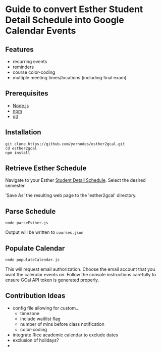 # Guide to convert Esther Student Detail Schedule into Google Calendar Events 

## Features
- recurring events
- reminders
- course color-coding
- multiple meeting times/locations (including final exam) 

## Prerequisites
- [Node.js](https://nodejs.org/en/)
- [npm](https://www.npmjs.com/)
- [git](https://git-scm.com/downloads)

## Installation

```
git clone https://github.com/yorhodes/esther2gcal.git
cd esther2gcal
npm install
```

## Retrieve Esther Schedule

Navigate to your Esther [Student Detail Schedule](https://esther.rice.edu/selfserve/bwskfshd.P_CrseSchdDetl). Select the desired semester. 

'Save As' the resulting web page to the 'esther2gcal' directory.

## Parse Schedule

```
node parseEsther.js
```

Output will be written to `courses.json`

## Populate Calendar

```
node populateCalendar.js
```

This will request email authorization. Choose the email account that you want the calendar events on. Follow the console instructions carefully to ensure GCal API token is generated properly.

## Contribution Ideas

- config file allowing for custom...
    - timezone
    - include waitlist flag
    - number of mins before class notification
    - color-coding
- integrate Rice academic calendar to exclude dates
- exclusion of holidays?
- 

